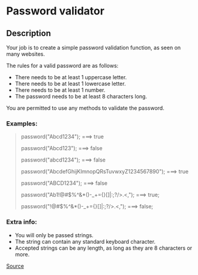 # Password validator

## Description

Your job is to create a simple password validation function,
as seen on many websites.

The rules for a valid password are as follows:

*   There needs to be at least 1 uppercase letter.
*   There needs to be at least 1 lowercase letter.
*   There needs to be at least 1 number.
*   The password needs to be at least 8 characters long.

You are permitted to use any methods to validate the password.

### Examples:

> password("Abcd1234"); ===> true
>
> password("Abcd123"); ===> false
>
> password("abcd1234"); ===> false
>
> password("AbcdefGhijKlmnopQRsTuvwxyZ1234567890"); ===> true
>
> password("ABCD1234"); ===> false
>
> password("Ab1!@#$%^&*()-_+={}[]|\:;?/>.<,"); ===> true;
>
> password("!@#$%^&*()-_+={}[]|\:;?/>.<,"); ===> false;

### Extra info:

*   You will only be passed strings.
*   The string can contain any standard keyboard character.
*   Accepted strings can be any length, as long as they are 8 characters or more.

[Source](https://www.codewars.com/kata/56a921fa8c5167d8e7000053)